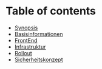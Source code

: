 # Table of contents

* [Synopsis](README.md)
* [Basisinformationen](Basisinformationen.md)
* [FrontEnd](Dokumentation_Infrastruktur.md)
* [Infrastruktur](Dokumentation_Infrastruktur.md)
* [Rollout](Dokumentation_Rollout.md)
* [Sicherheitskonzept](Dokumentation_Sicherheitskonzept.md)

<!--stackedit_data:
eyJoaXN0b3J5IjpbNTg1NjYxNTg2XX0=
-->